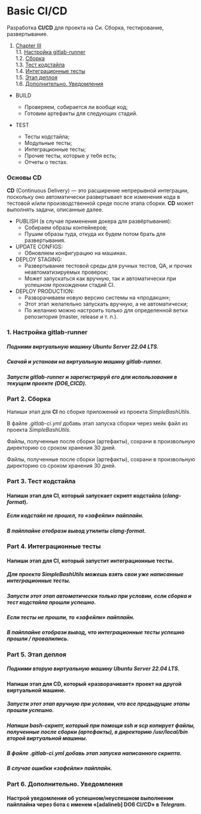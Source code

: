 # Basic CI/CD

Разработка **CI/CD** для проекта на Си. Сборка, тестирование, развертывание.

1. [Chapter III](#chapter-iii) \
  1.1. [Настройка gitlab-runner](#part-1-настройка-gitlab-runner)  \
  1.2. [Сборка](#part-2-сборка)  \
  1.3. [Тест кодстайла](#part-3-тест-кодстайла)   \
  1.4. [Интеграционные тесты](#part-4-интеграционные-тесты)  \
  1.5. [Этап деплоя](#part-5-этап-деплоя)  \
  1.6. [Дополнительно. Уведомления](#part-6-дополнительно-уведомления)

- BUILD
    - Проверяем, собирается ли вообще код;
    - Готовим артефакты для следующих стадий.

- TEST
    - Тесты кодстайла;
    - Модульные тесты;
    - Интеграционные тесты;
    - Прочие тесты, которые у тебя есть;
    - Отчеты о тестах.

### Основы **CD**

**CD** (Continuous Delivery) — это расширение непрерывной интеграции, поскольку оно автоматически развертывает все изменения кода в тестовой и/или производственной среде после этапа сборки.
**CD** может выполнять задачи, описанные далее.

- PUBLISH (в случае применения докера для развёртывания):
    - Собираем образы контейнеров;
    - Пушим образы туда, откуда их будем потом брать для развертывания.
- UPDATE CONFIGS:
    - Обновляем конфигурацию на машинах.
- DEPLOY STAGING:
    - Развертывание тестовой среды для ручных тестов, QA, и прочих неавтоматизируемых проверок;
    - Может запускаться как вручную, так и автоматически при успешном прохождении стадий CI.
- DEPLOY PRODUCTION:
    - Разворачиваем новую версию системы на «продакшн»;
    - Этот этап желательно запускать вручную, а не автоматически;
    - По желанию можно настроить только для определенной ветки репозитория (master, release и т. п.).


### 1. Настройка **gitlab-runner**

##### Подними виртуальную машину *Ubuntu Server 22.04 LTS*.

##### Скачай и установи на виртуальную машину **gitlab-runner**.

##### Запусти **gitlab-runner** и зарегистрируй его для использования в текущем проекте (*DO6_CICD*).

### Part 2. Сборка

Напиши этап для **CI** по сборке приложений из проекта *SimpleBashUtils*.

В файле _.gitlab-ci.yml_ добавь этап запуска сборки через мейк файл из проекта _SimpleBashUtils_.

Файлы, полученные после сборки (артефакты), сохрани в произвольную директорию со сроком хранения 30 дней.

Файлы, полученные после сборки (артефакты), сохрани в произвольную директорию со сроком хранения 30 дней.

### Part 3. Тест кодстайла

#### Напиши этап для **CI**, который запускает скрипт кодстайла (*clang-format*).

##### Если кодстайл не прошел, то «зафейли» пайплайн.

##### В пайплайне отобрази вывод утилиты *clang-format*.

### Part 4. Интеграционные тесты

#### Напиши этап для **CI**, который запустит интеграционные тесты.

##### Для проекта *SimpleBashUtils* можешь взять свои уже написанные интеграционные тесты.

##### Запусти этот этап автоматически только при условии, если сборка и тест кодстайла прошли успешно.

##### Если тесты не прошли, то «зафейли» пайплайн.

##### В пайплайне отобрази вывод, что интеграционные тесты успешно прошли / провалились.

### Part 5. Этап деплоя

##### Подними вторую виртуальную машину *Ubuntu Server 22.04 LTS*.

#### Напиши этап для **CD**, который «разворачивает» проект на другой виртуальной машине.

##### Запусти этот этап вручную при условии, что все предыдущие этапы прошли успешно.

##### Напиши bash-скрипт, который при помощи **ssh** и **scp** копирует файлы, полученные после сборки (артефакты), в директорию */usr/local/bin* второй виртуальной машины.

##### В файле _.gitlab-ci.yml_ добавь этап запуска написанного скрипта.

##### В случае ошибки «зафейли» пайплайн.

### Part 6. Дополнительно. Уведомления

#### Настрой уведомления об успешном/неуспешном выполнении пайплайна через бота с именем «[adalineb] DO6 CI/CD» в *Telegram*.


